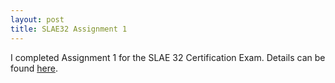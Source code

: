 ```yaml
---
layout: post
title: SLAE32 Assignment 1
---
```


I completed Assignment 1 for the SLAE 32 Certification Exam. Details can be found [here](./SLAE32/slae32-assignment1).
